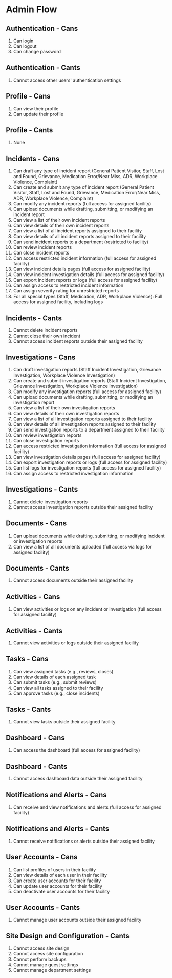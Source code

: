 # Admin Flow

## Authentication - Cans

1. Can login
2. Can logout
3. Can change password

## Authentication - Cants

1. Cannot access other users' authentication settings

## Profile - Cans

1. Can view their profile
2. Can update their profile

## Profile - Cants

1. None

## Incidents - Cans

1. Can draft any type of incident report (General Patient Visitor, Staff, Lost and Found, Grievance, Medication Error/Near Miss, ADR, Workplace Violence, Complaint)
2. Can create and submit any type of incident report (General Patient Visitor, Staff, Lost and Found, Grievance, Medication Error/Near Miss, ADR, Workplace Violence, Complaint)
3. Can modify any incident reports (full access for assigned facility)
4. Can upload documents while drafting, submitting, or modifying an incident report
5. Can view a list of their own incident reports
6. Can view details of their own incident reports
7. Can view a list of all incident reports assigned to their facility
8. Can view details of all incident reports assigned to their facility
9. Can send incident reports to a department (restricted to facility)
10. Can review incident reports
11. Can close incident reports
12. Can access restricted incident information (full access for assigned facility)
13. Can view incident details pages (full access for assigned facility)
14. Can view incident investigation details (full access for assigned facility)
15. Can export incident reports or logs (full access for assigned facility)
16. Can assign access to restricted incident information
17. Can assign severity rating for unrestricted reports
18. For all special types (Staff, Medication, ADR, Workplace Violence): Full access for assigned facility, including logs

## Incidents - Cants

1. Cannot delete incident reports
2. Cannot close their own incident
3. Cannot access incident reports outside their assigned facility

## Investigations - Cans

1. Can draft investigation reports (Staff Incident Investigation, Grievance Investigation, Workplace Violence Investigation)
2. Can create and submit investigation reports (Staff Incident Investigation, Grievance Investigation, Workplace Violence Investigation)
3. Can modify any investigation reports (full access for assigned facility)
4. Can upload documents while drafting, submitting, or modifying an investigation report
5. Can view a list of their own investigation reports
6. Can view details of their own investigation reports
7. Can view a list of all investigation reports assigned to their facility
8. Can view details of all investigation reports assigned to their facility
9. Can send investigation reports to a department assigned to their facility
10. Can review investigation reports
11. Can close investigation reports
12. Can access restricted investigation information (full access for assigned facility)
13. Can view investigation details pages (full access for assigned facility)
14. Can export investigation reports or logs (full access for assigned facility)
15. Can list logs for investigation reports (full access for assigned facility)
16. Can assign access to restricted investigation information

## Investigations - Cants

1. Cannot delete investigation reports
2. Cannot access investigation reports outside their assigned facility

## Documents - Cans

1. Can upload documents while drafting, submitting, or modifying incident or investigation reports
2. Can view a list of all documents uploaded (full access via logs for assigned facility)

## Documents - Cants

1. Cannot access documents outside their assigned facility

## Activities - Cans

1. Can view activities or logs on any incident or investigation (full access for assigned facility)

## Activities - Cants

1. Cannot view activities or logs outside their assigned facility

## Tasks - Cans

1. Can view assigned tasks (e.g., reviews, closes)
2. Can view details of each assigned task
3. Can submit tasks (e.g., submit reviews)
4. Can view all tasks assigned to their facility
5. Can approve tasks (e.g., close incidents)

## Tasks - Cants

1. Cannot view tasks outside their assigned facility

## Dashboard - Cans

1. Can access the dashboard (full access for assigned facility)

## Dashboard - Cants

1. Cannot access dashboard data outside their assigned facility

## Notifications and Alerts - Cans

1. Can receive and view notifications and alerts (full access for assigned facility)

## Notifications and Alerts - Cants

1. Cannot receive notifications or alerts outside their assigned facility

## User Accounts - Cans

1. Can list profiles of users in their facility
2. Can view details of each user in their facility
3. Can create user accounts for their facility
4. Can update user accounts for their facility
5. Can deactivate user accounts for their facility

## User Accounts - Cants

1. Cannot manage user accounts outside their assigned facility

## Site Design and Configuration - Cants

1. Cannot access site design
2. Cannot access site configuration
3. Cannot perform backups
4. Cannot manage guest settings
5. Cannot manage department settings
